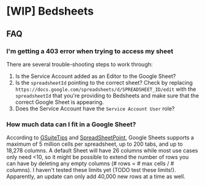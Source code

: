 # \[WIP\] Bedsheets

## FAQ

### I'm getting a 403 error when trying to access my sheet

There are several trouble-shooting steps to work through:

1. Is the Service Account added as an Editor to the Google Sheet?
2. Is the `spreadsheetId` pointing to the correct sheet? Check by replacing `https://docs.google.com/spreadsheets/d/SPREADSHEET_ID/edit` with the `spreadsheetId` that you're providing to Bedsheets and make sure that the correct Google Sheet is appearing.
3. Does the Service Account have the `Service Account User` role?

### How much data can I fit in a Google Sheet?

According to [GSuiteTips](https://gsuitetips.com/tips/sheets/google-spreadsheet-limitations/) and [SpreadSheetPoint](https://spreadsheetpoint.com/google-sheets-limitations/), Google Sheets supports a maximum of 5 million cells per spreadsheet, up to 200 tabs, and up to 18,278 columns. A default Sheet will have 26 columns while most use cases only need <10, so it might be possible to extend the number of rows you can have by deleting any empty columns (# rows = # max cells / # columns). I haven't tested these limits yet (TODO test these limits!). Apparently, an update can only add 40,000 new rows at a time as well.
